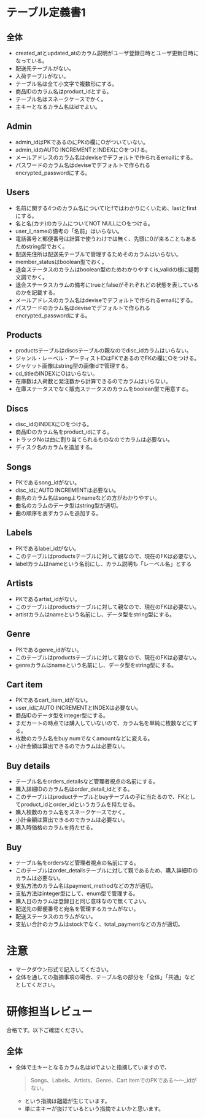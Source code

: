 # テーブル定義書1
## 全体
- created_atとupdated_atのカラム説明がユーザ登録日時とユーザ更新日時になっている。
- 配送先テーブルがない。
- 入荷テーブルがない。
- テーブル名は全て小文字で複数形にする。
- 商品IDのカラム名はproduct_idとする。
- テーブル名はスネークケースでかく。
- 主キーとなるカラム名はidでよい。 

## Admin
- admin_idはPKであるのにPKの欄に○がついていない。
- admin_idのAUTO INCREMENTとINDEXに○をつける。
- メールアドレスのカラム名はdeviseでデフォルトで作られるemailにする。
- パスワードのカラム名はdeviseでデフォルトで作られるencrypted_passwordにする。

## Users
- 名前に関する4つのカラム名についてlとfではわかりにくいため、lastとfirstにする。
- 名と名(カナ)のカラムについてNOT NULLに○をつける。
- user_l_nameの備考の「名前」はいらない。
- 電話番号と郵便番号は計算で使うわけでは無く、先頭に0が来ることもあるためstring型でおく。
- 配送先住所は配送先テーブルで管理するためそのカラムはいらない。
- member_statusはboolean型でおく。
- 退会ステータスのカラムはboolean型のためわかりやすくis_validの様に疑問文調でかく。
- 退会ステータスカラムの備考にtrueとfalseがそれぞれどの状態を表しているのかを記載する。
- メールアドレスのカラム名はdeviseでデフォルトで作られるemailにする。
- パスワードのカラム名はdeviseでデフォルトで作られるencrypted_passwordにする。

## Products
- productsテーブルはdiscsテーブルの親なのでdisc_idカラムはいらない。
- ジャンル・レーベル・アーティストIDはFKであるのでFKの欄に○をつける。
- ジャケット画像はstring型の画像idで管理する。
- cd_titleのINDEXに○はいらない。
- 在庫数は入荷数と発注数から計算できるのでカラムはいらない。
- 在庫ステータスでなく販売ステータスのカラムをboolean型で用意する。

## Discs
- disc_idのINDEXに○をつける。
- 商品IDのカラム名をproduct_idにする。
- トラックNoは曲に割り当てられるものなのでカラムは必要ない。
- ディスク名のカラムを追加する。

## Songs
- PKであるsong_idがない。
- disc_idにAUTO INCREMENTは必要ない。
- 曲名のカラム名はsongよりnameなどの方がわかりやすい。
- 曲名のカラムのデータ型はstring型が適切。
- 曲の順序を表すカラムを追加する。

## Labels
- PKであるlabel_idがない。
- このテーブルはproductsテーブルに対して親なので、現在のFKは必要ない。
- labelカラムはnameという名前にし、カラム説明も「レーベル名」とする

## Artists
- PKであるartist_idがない。
- このテーブルはproductsテーブルに対して親なので、現在のFKは必要ない。
- artistカラムはnameという名前にし、データ型をstring型にする。

## Genre
- PKであるgenre_idがない。
- このテーブルはproductsテーブルに対して親なので、現在のFKは必要ない。
- genreカラムはnameという名前にし、データ型をstring型にする。

## Cart item
- PKであるcart_item_idがない。
- user_idにAUTO INCREMENTとINDEXは必要ない。
- 商品IDのデータ型をinteger型にする。
- まだカートの時点では購入していないので、カラム名を単純に枚数などにする。
- 枚数のカラム名をbuy numでなくamountなどに変える。
- 小計金額は算出できるのでカラムは必要ない。

## Buy details
- テーブル名をorders_detailsなど管理者視点の名前にする。
- 購入詳細IDのカラム名はorder_detail_idとする。
- このテーブルはproductテーブルとbuyテーブルの子に当たるので、FKとしてproduct_idとorder_idというカラムを持たせる。
- 購入枚数のカラム名をスネークケースでかく。
- 小計金額は算出できるのでカラムは必要ない。
- 購入時価格のカラムを持たせる。

## Buy
- テーブル名をordersなど管理者視点の名前にする。
- このテーブルはorder_detailsテーブルに対して親であるため、購入詳細IDのカラムは必要ない。
- 支払方法のカラム名はpayment_methodなどの方が適切。
- 支払方法はinteger型にして、enum型で管理する。
- 購入日のカラムは登録日と同じ意味なので無くてよい。
- 配送先の郵便番号と宛名を管理するカラムがない。
- 配送ステータスのカラムがない。
- 支払い合計のカラムはstockでなく、total_paymentなどの方が適切。

# 注意
* マークダウン形式で記入してください。
* 全体を通しての指摘事項の場合、テーブル名の部分を「全体」「共通」などとしてください。

# 研修担当レビュー
合格です。以下ご確認ください。
## 全体
- 全体で主キーとなるカラム名はidでよいと指摘していますので、
  >  Songs、Labels、Artists、Genre、Cart itemでのPKである～～_idがない。
    - という指摘は齟齬が生じています。
    - 単に主キーが抜けているという指摘でよいかと思います。
